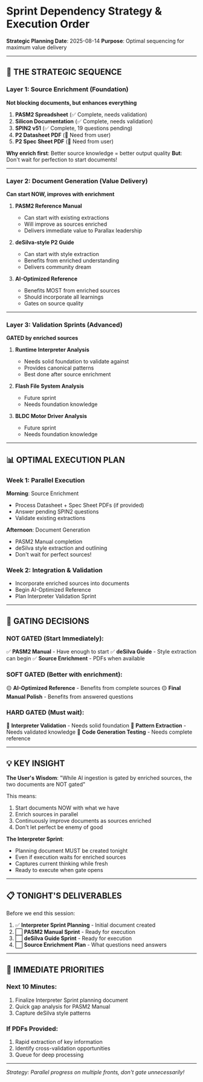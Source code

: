 # Sprint Dependency Strategy & Execution Order

**Strategic Planning Date**: 2025-08-14
**Purpose**: Optimal sequencing for maximum value delivery

---

## 🎯 THE STRATEGIC SEQUENCE

### Layer 1: Source Enrichment (Foundation)
**Not blocking documents, but enhances everything**

1. **PASM2 Spreadsheet** (✅ Complete, needs validation)
2. **Silicon Documentation** (✅ Complete, needs validation)  
3. **SPIN2 v51** (✅ Complete, 19 questions pending)
4. **P2 Datasheet PDF** (🔴 Need from user)
5. **P2 Spec Sheet PDF** (🔴 Need from user)

**Why enrich first**: Better source knowledge = better output quality
**But**: Don't wait for perfection to start documents!

---

### Layer 2: Document Generation (Value Delivery)
**Can start NOW, improves with enrichment**

1. **PASM2 Reference Manual** 
   - Can start with existing extractions
   - Will improve as sources enriched
   - Delivers immediate value to Parallax leadership

2. **deSilva-style P2 Guide**
   - Can start with style extraction
   - Benefits from enriched understanding
   - Delivers community dream

3. **AI-Optimized Reference**
   - Benefits MOST from enriched sources
   - Should incorporate all learnings
   - Gates on source quality

---

### Layer 3: Validation Sprints (Advanced)
**GATED by enriched sources**

1. **Runtime Interpreter Analysis**
   - Needs solid foundation to validate against
   - Provides canonical patterns
   - Best done after source enrichment

2. **Flash File System Analysis**
   - Future sprint
   - Needs foundation knowledge

3. **BLDC Motor Driver Analysis**
   - Future sprint
   - Needs foundation knowledge

---

## 📊 OPTIMAL EXECUTION PLAN

### Week 1: Parallel Execution
**Morning**: Source Enrichment
- Process Datasheet + Spec Sheet PDFs (if provided)
- Answer pending SPIN2 questions
- Validate existing extractions

**Afternoon**: Document Generation
- PASM2 Manual completion
- deSilva style extraction and outlining
- Don't wait for perfect sources!

### Week 2: Integration & Validation
- Incorporate enriched sources into documents
- Begin AI-Optimized Reference
- Plan Interpreter Validation Sprint

---

## 🚦 GATING DECISIONS

### NOT GATED (Start Immediately):
✅ **PASM2 Manual** - Have enough to start
✅ **deSilva Guide** - Style extraction can begin
✅ **Source Enrichment** - PDFs when available

### SOFT GATED (Better with enrichment):
🟡 **AI-Optimized Reference** - Benefits from complete sources
🟡 **Final Manual Polish** - Benefits from answered questions

### HARD GATED (Must wait):
🔴 **Interpreter Validation** - Needs solid foundation
🔴 **Pattern Extraction** - Needs validated knowledge
🔴 **Code Generation Testing** - Needs complete reference

---

## 💡 KEY INSIGHT

**The User's Wisdom**:
"While AI ingestion is gated by enriched sources, the two documents are NOT gated"

This means:
1. Start documents NOW with what we have
2. Enrich sources in parallel
3. Continuously improve documents as sources enriched
4. Don't let perfect be enemy of good

**The Interpreter Sprint**:
- Planning document MUST be created tonight
- Even if execution waits for enriched sources
- Captures current thinking while fresh
- Ready to execute when gate opens

---

## 📋 TONIGHT'S DELIVERABLES

Before we end this session:

1. ✅ **Interpreter Sprint Planning** - Initial document created
2. ⬜ **PASM2 Manual Sprint** - Ready for execution
3. ⬜ **deSilva Guide Sprint** - Ready for execution  
4. ⬜ **Source Enrichment Plan** - What questions need answers

---

## 🎯 IMMEDIATE PRIORITIES

### Next 10 Minutes:
1. Finalize Interpreter Sprint planning document
2. Quick gap analysis for PASM2 Manual
3. Capture deSilva style patterns

### If PDFs Provided:
1. Rapid extraction of key information
2. Identify cross-validation opportunities
3. Queue for deep processing

---

*Strategy: Parallel progress on multiple fronts, don't gate unnecessarily!*